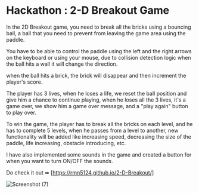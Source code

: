 # Hackathon : 2-D Breakout Game


In the 2D Breakout game, you need to break all the bricks using a bouncing ball, a ball that you need to prevent from leaving the game area using the paddle.

 You have to be able to control the paddle using the left and the right arrows on the keyboard or using your mouse, due to collision detection logic when the ball hits a wall it will change the direction.
 
 when the ball hits a brick, the brick will disappear and then increment the player's score.
 
 The player has 3 lives, when he loses a life, we reset the ball position and give him a chance to continue playing, when he loses all the 3 lives, it's a game over, we show him a game over message, and a "play again" button to play over.
 
 To win the game, the player has to break all the bricks on each level, and he has to complete 5 levels, when he passes from a level to another, new functionality will be added like increasing speed, decreasing the size of the paddle, life increasing, obstacle introducing, etc.
 
I have also implemented some sounds in the game and created a button for when you want to turn ON/OFF the sounds.

Do check it out ➡ [https://rmn5124.github.io/2-D-Breakout/]

![Screenshot (7)](https://user-images.githubusercontent.com/71243209/123913189-c57fa080-d932-11eb-8d76-7d37ac84b70f.png)
